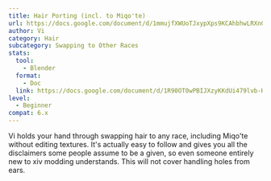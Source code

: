 ```yaml
---
title: Hair Porting (incl. to Miqo'te)
url: https://docs.google.com/document/d/1mmujfXWUoTJxypXps9KCAhbhwLRXnGn41HKjt4oUiDY
author: Vi
category: Hair
subcategory: Swapping to Other Races
stats:
  tool:
    - Blender
  format:
    - Doc
  link: https://docs.google.com/document/d/1R90OT0wPBIJXzyKKdUi479lvb-HUitpYxS_c3TkWeOg
level:
  - Beginner
compat: 6.x
---
```

Vi holds your hand through swapping hair to any race, including Miqo'te without editing textures. It's actually easy to follow and gives you all the disclaimers some people assume to be a given, so even someone entirely new to xiv modding understands. This will not cover handling holes from ears.